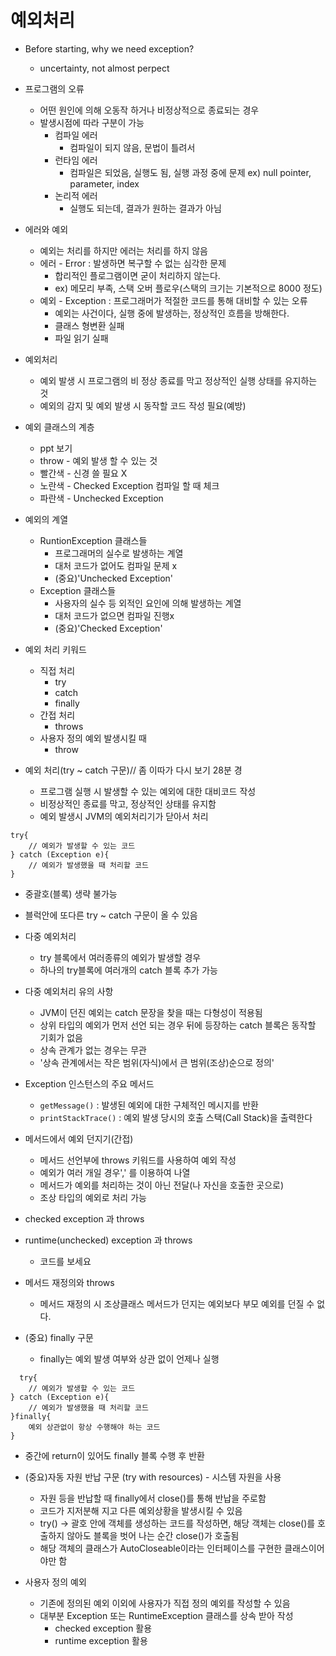 # 예외처리

- Before starting, why we need exception?
  - uncertainty, not almost perpect

- 프로그램의 오류
  - 어떤 원인에 의해 오동작 하거나 비정상적으로 종료되는 경우
  - 발생시점에 따라 구분이 가능
    - 컴파일 에러
      - 컴파일이 되지 않음, 문법이 틀려서
    - 런타임 에러
      - 컴파일은 되었음, 실행도 됨, 실행 과정 중에 문제 ex) null pointer, parameter, index
    - 논리적 에러
      - 실행도 되는데, 결과가 원하는 결과가 아님

- 에러와 예외
  - 예외는 처리를 하지만 에러는 처리를 하지 않음
  - 에러 - Error : 발생하면 복구할 수 없는 심각한 문제
    - 합리적인 플로그램이면 굳이 처리하지 않는다.
    - ex) 메모리 부족, 스택 오버 플로우(스택의 크기는 기본적으로 8000 정도)
  - 예외 - Exception : 프로그래머가 적절한 코드를 통해 대비할 수 있는 오류
    - 예외는 사건이다, 실행 중에 발생하는, 정상적인 흐름을 방해한다.
    - 클래스 형변환 실패
    - 파일 읽기 실패

- 예외처리
  - 예외 발생 시 프로그램의 비 정상 종료를 막고 정상적인 실행 상태를 유지하는 것
  - 예외의 감지 및 예외 발생 시 동작할 코드 작성 필요(예방)

- 예외 클래스의 계층
  - ppt 보기
  - throw - 예외 발생 할 수 있는 것
  - 빨간색 - 신경 쓸 필요 X
  - 노란색 - Checked Exception 컴파일 할 때 체크
  - 파란색 - Unchecked Exception 

- 예외의 계열
  - RuntionException 클래스들
    - 프로그래머의 실수로 발생하는 계열
    - 대처 코드가 없어도 컴파일 문제 x
    - (중요)'Unchecked Exception'
  - Exception 클래스들
    - 사용자의 실수 등 외적인 요인에 의해 발생하는 계열
    - 대처 코드가 없으면 컴파일 진행x
    -  (중요)'Checked Exception'
  

- 예외 처리 키워드
  - 직접 처리
    - try
    - catch
    - finally
  - 간접 처리
    - throws
  - 사용자 정의 예외 발생시킬 때
    - throw

- 예외 처리(try ~ catch 구문)// 좀 이따가 다시 보기 28분 경
  - 프로그램 실행 시 발생할 수 있는 예외에 대한 대비코드 작성
  - 비정상적인 종료를 막고, 정상적인 상태를 유지함
  - 예외 발생시 JVM의 예외처리기가 닫아서 처리
```
try{
    // 예외가 발생할 수 있는 코드
} catch (Exception e){
    // 예외가 발생했을 때 처리할 코드
}
```
  - 중괄호(블록) 생략 불가능
  - 블럭안에 또다른 try ~ catch 구문이 올 수 있음

- 다중 예외처리
  - try 블록에서 여러종류의 예외가 발생할 경우
  - 하나의 try블록에 여러개의 catch 블록 추가 가능

- 다중 예외처리 유의 사항
  - JVM이 던진 예외는 catch 문장을 찾을 때는 다형성이 적용됨
  - 상위 타입의 예외가 먼저 선언 되는 경우 뒤에 등장하는 catch 블록은 동작할 기회가 없음
  - 상속 관계가 없는 경우는 무관
  - '상속 관계에서는 작은 범위(자식)에서 큰 범위(조상)순으로 정의'

- Exception 인스턴스의 주요 메서드
  - `getMessage()` : 발생된 예외에 대한 구체적인 메시지를 반환
  - `printStackTrace()` : 예외 발생 당시의 호출 스택(Call Stack)을 출력한다

- 메서드에서 예외 던지기(간접)
  - 메서드 선언부에 throws 키워드를 사용하여 예외 작성
  - 예외가 여러 개일 경우',' 를 이용하여 나열
  - 메서드가 예외를 처리하는 것이 아닌 전달(나 자신을 호출한 곳으로)
  - 조상 타입의 예외로 처리 가능

- checked exception 과 throws
- runtime(unchecked) exception 과 throws
  - 코드를 보세요

- 메서드 재정의와 throws
  - 메서드 재정의 시 조상클래스 메서드가 던지는 예외보다 부모 예외를 던질 수 없다.

- (중요) finally 구문
  - finally는 예외 발생 여부와 상관 없이 언제나 실행
```
  try{
    // 예외가 발생할 수 있는 코드
} catch (Exception e){
    // 예외가 발생했을 때 처리할 코드
}finally{
    예외 상관없이 항상 수행해야 하는 코드
}
```
  - 중간에 return이 있어도 finally 블록 수행 후 반환

- (중요)자동 자원 반납 구문 (try with resources) - 시스템 자원을 사용
  - 자원 등을 반납할 때 finally에서 close()를 통해 반납을 주로함
  - 코드가 지저분해 지고 다른 예외상황을 발생시킬 수 있음
  - try() -> 괄호 안에 객체를 생성하는 코드를 작성하면, 해당 객체는 close()를 호출하지 않아도 블록을 벗어 나는 순간 close()가 호출됨
  - 해당 객체의 클래스가 AutoCloseable이라는 인터페이스를 구현한 클래스이어야만 함

- 사용자 정의 예외
  - 기존에 정의된 예외 이외에 사용자가 직접 정의 예외를 작성할 수 있음
  - 대부분 Exception 또는 RuntimeException 클래스를 상속 받아 작성
    - checked exception 활용
    - runtime exception 활용
